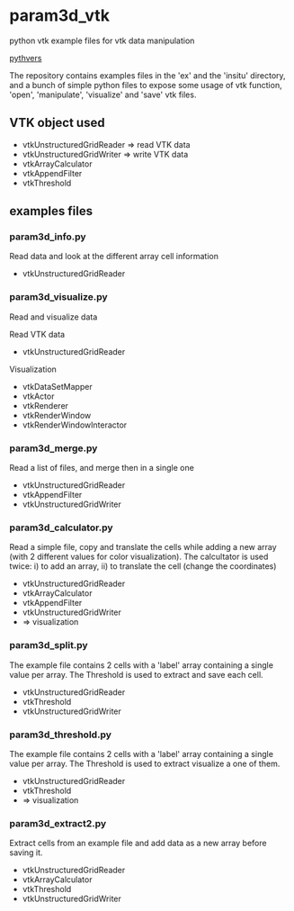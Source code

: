 # param3d_vtk
python vtk example files for vtk data manipulation

[pythvers](https://img.shields.io/badge/python-2.7%7C3.6-brightgreen.svg)

The repository contains examples files in the 'ex' and the 'insitu' directory, and a bunch of simple python files to expose some usage of vtk function, 'open', 'manipulate', 'visualize' and 'save' vtk files.

## VTK object used

 * vtkUnstructuredGridReader => read VTK data
 * vtkUnstructuredGridWriter => write VTK data
 * vtkArrayCalculator
 * vtkAppendFilter
 * vtkThreshold

## examples files

### param3d_info.py
Read data and look at the different array cell information

 * vtkUnstructuredGridReader

### param3d_visualize.py
Read and visualize data

Read VTK data
 
 * vtkUnstructuredGridReader
 
Visualization
 
 * vtkDataSetMapper
 * vtkActor
 * vtkRenderer
 * vtkRenderWindow
 * vtkRenderWindowInteractor
 
### param3d_merge.py
Read a list of files, and merge then in a single one

 * vtkUnstructuredGridReader
 * vtkAppendFilter
 * vtkUnstructuredGridWriter
 
### param3d_calculator.py
Read a simple file, copy and translate the cells while adding a new array (with 2 different values for color visualization).
The calcultator is used twice: i) to add an array, ii) to translate the cell (change the coordinates)

 * vtkUnstructuredGridReader
 * vtkArrayCalculator
 * vtkAppendFilter
 * vtkUnstructuredGridWriter
 * => visualization

### param3d_split.py
The example file contains 2 cells with a 'label' array containing a single value per array. The Threshold is used to extract and save each cell.

 * vtkUnstructuredGridReader
 * vtkThreshold
 * vtkUnstructuredGridWriter

### param3d_threshold.py
The example file contains 2 cells with a 'label' array containing a single value per array. The Threshold is used to extract visualize a one of them.

 * vtkUnstructuredGridReader
 * vtkThreshold
 * => visualization

### param3d_extract2.py
Extract cells from an example file and add data as a new array before saving it.

 * vtkUnstructuredGridReader
 * vtkArrayCalculator
 * vtkThreshold
 * vtkUnstructuredGridWriter

